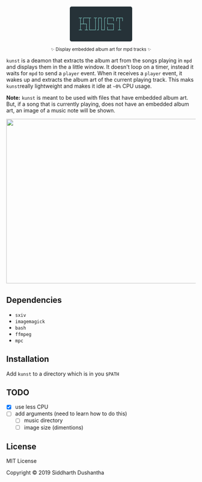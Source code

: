 <p align="center"><img src="extra/kunst_logo.png"><br><sub>✨ Display embedded album art for mpd tracks ✨</sub></p>

```kunst``` is a deamon that extracts the album art from the songs playing in ```mpd``` and displays them in the a little window. It doesn't loop on a timer, instead it waits for ```mpd``` to send a ```player``` event. When it receives a ```player``` event, it wakes up and extracts the album art of the current playing track. This maks ```kunst```really lightweight and makes it idle at ```~0%``` CPU usage. 
 

**Note:** ```kunst``` is meant to be used with files that have embedded album art. But, if a song that is currently playing, does not have an embedded album art, an image of a music note will be shown.

<p align="left">
<img src="extra/demo.gif" width="657.8" height="438.1">
</a>
</p>

## Dependencies
- ```sxiv```
- ```imagemagick```
- ```bash```
- ```ffmpeg```
- ```mpc```

## Installation
Add ```kunst``` to a directory which is in you ```$PATH```

## TODO

- [x] use less CPU
- [ ] add arguments (need to learn how to do this)
  - [ ] music directory
  - [ ] image size (dimentions)

## License
MIT License

Copyright © 2019 Siddharth Dushantha
